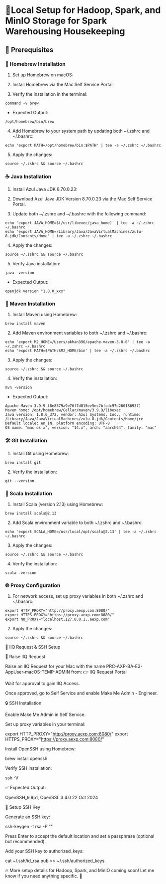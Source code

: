 # 🚀Local Setup for Hadoop, Spark, and MinIO Storage for Spark Warehousing Housekeeping

## 📌 Prerequisites

### 🍺 Homebrew Installation

1. Set up Homebrew on macOS:

2. Install Homebrew via the Mac Self Service Portal.

3. Verify the installation in the terminal:
```
command -v brew
```
- Expected Output:
```
/opt/homebrew/bin/brew
```
4. Add Homebrew to your system path by updating both ~/.zshrc and ~/.bashrc:
```
echo 'export PATH=/opt/homebrew/bin:$PATH' | tee -a ~/.zshrc ~/.bashrc
```
5. Apply the changes:
```
source ~/.zshrc && source ~/.bashrc
```

### ☕ Java Installation

1. Install Azul Java JDK 8.70.0.23:

2. Download Azul Java JDK Version 8.70.0.23 via the Mac Self Service Portal.

3. Update both ~/.zshrc and ~/.bashrc with the following command:
```
echo 'export JAVA_HOME=$(/usr/libexec/java_home)' | tee -a ~/.zshrc ~/.bashrc
echo 'export JAVA_HOME=/Library/Java/JavaVirtualMachines/zulu-8.jdk/Contents/Home' | tee -a ~/.zshrc ~/.bashrc
```
4. Apply the changes:
```
source ~/.zshrc && source ~/.bashrc
```
5. Verify Java installation:
```
java -version
```
- Expected Output:
```
openjdk version "1.8.0_xxx"
```

### 🚀 Maven Installation

1. Install Maven using Homebrew:
```
brew install maven
```
2. Add Maven environment variables to both ~/.zshrc and ~/.bashrc:
```
echo 'export M2_HOME=/Users/akhan396/apache-maven-3.8.6' | tee -a ~/.zshrc ~/.bashrc
echo 'export PATH=$PATH:$M2_HOME/bin' | tee -a ~/.zshrc ~/.bashrc
```
3. Apply the changes:
```
source ~/.zshrc && source ~/.bashrc
```
4. Verify the installation:
```
mvn -version
```
- Expected Output:
```
Apache Maven 3.9.9 (8e8579a9e76f7d015ee5ec7bfcdc97d260186937)
Maven home: /opt/homebrew/Cellar/maven/3.9.9/libexec
Java version: 1.8.0_372, vendor: Azul Systems, Inc., runtime: /Library/Java/JavaVirtualMachines/zulu-8.jdk/Contents/Home/jre
Default locale: en_IN, platform encoding: UTF-8
OS name: "mac os x", version: "14.x", arch: "aarch64", family: "mac"
```

### 🛠 Git Installation

1. Install Git using Homebrew:
```
brew install git
```
2. Verify the installation:
```
git --version
```

### 🐍 Scala Installation

1. Install Scala (version 2.13) using Homebrew:
```
brew install scala@2.13
```
2. Add Scala environment variable to both ~/.zshrc and ~/.bashrc:
```
echo 'export SCALA_HOME=/usr/local/opt/scala@2.13' | tee -a ~/.zshrc ~/.bashrc
```
3. Apply the changes:
```
source ~/.zshrc && source ~/.bashrc
```
4. Verify the installation:
```
scala -version
```

### 🌐 Proxy Configuration

1. For network access, set up proxy variables in both ~/.zshrc and ~/.bashrc:
```
export HTTP_PROXY="http://proxy.aexp.com:8080/"
export HTTPS_PROXY="https://proxy.aexp.com:8080/"
export NO_PROXY="localhost,127.0.0.1,.aexp.com"
```
2. Apply the changes:
```
source ~/.zshrc && source ~/.bashrc
```
🔑 IIQ Request & SSH Setup

📝 Raise IIQ Request

Raise an IIQ Request for your Mac with the name PRC-AXP-BA-E3-AppUser-macOS-TEMP-ADMIN from:
👉 IIQ Request Portal

Wait for approval to gain IIQ Access.

Once approved, go to Self Service and enable Make Me Admin - Engineer.

🔒 SSH Installation

Enable Make Me Admin in Self Service.

Set up proxy variables in your terminal:

export HTTP_PROXY="http://proxy.aexp.com:8080/"
export HTTPS_PROXY="https://proxy.aexp.com:8080/"

Install OpenSSH using Homebrew:

brew install openssh

Verify SSH installation:

ssh -V

✅ Expected Output:

OpenSSH_9.9p1, OpenSSL 3.4.0 22 Oct 2024

🔑 Setup SSH Key

Generate an SSH key:

ssh-keygen -t rsa -P ""

Press Enter to accept the default location and set a passphrase (optional but recommended).

Add your SSH key to authorized_keys:

cat ~/.ssh/id_rsa.pub >> ~/.ssh/authorized_keys

🔥 More setup details for Hadoop, Spark, and MinIO coming soon! Let me know if you need anything specific. 🚀

